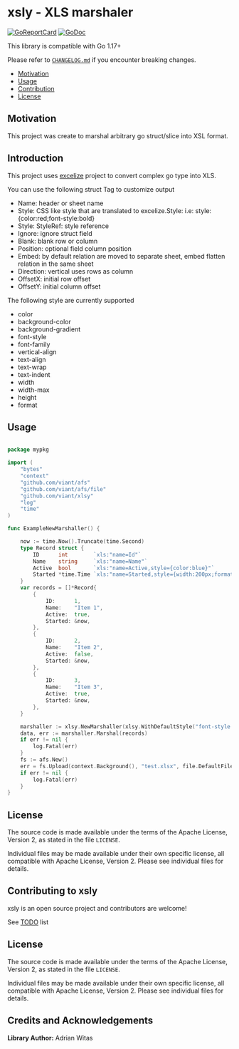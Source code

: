 # xsly - XLS marshaler 
[![GoReportCard](https://goreportcard.com/badge/github.com/viant/xsly)](https://goreportcard.com/report/github.com/viant/xsly)
[![GoDoc](https://godoc.org/github.com/viant/xsly?status.svg)](https://godoc.org/github.com/viant/xsly)

This library is compatible with Go 1.17+

Please refer to [`CHANGELOG.md`](CHANGELOG.md) if you encounter breaking changes.

- [Motivation](#motivation)
- [Usage](#usage)
- [Contribution](#contributing-to-godiff)
- [License](#license)

## Motivation

This project was create to marshal arbitrary go struct/slice into XSL format.

## Introduction

This project uses [excelize](github.com/xuri/excelize) project to convert complex go type into XLS.

You can use the following struct Tag to customize output
- Name: header or sheet name
- Style: CSS like style that are translated to excelize.Style: i.e: style:{color:red;font-style:bold}
- Style: StyleRef: style reference
- Ignore: ignore struct field
- Blank: blank row or column
- Position: optional field column position
- Embed: by default relation are moved to separate sheet, embed flatten relation in the same sheet
- Direction: vertical uses rows as column
- OffsetX: initial row offset
- OffsetY: initial column offset

The following style are currently supported
- color
- background-color
- background-gradient
- font-style
- font-family
- vertical-align
- text-align
- text-wrap
- text-indent
- width
- width-max
- height
- format

## Usage

```go

package mypkg

import (
	"bytes"
	"context"
	"github.com/viant/afs"
	"github.com/viant/afs/file"
	"github.com/viant/xlsy"
	"log"
	"time"
)

func ExampleNewMarshaller() {

	now := time.Now().Truncate(time.Second)
	type Record struct {
		ID      int        `xls:"name=Id"`
		Name    string     `xls:"name=Name"`
		Active  bool       `xls:"name=Active,style={color:blue}"`
		Started *time.Time `xls:"name=Started,style={width:200px;format:date}"`
	}
	var records = []*Record{
		{
			ID:      1,
			Name:    "Item 1",
			Active:  true,
			Started: &now,
		},
		{
			ID:      2,
			Name:    "Item 2",
			Active:  false,
			Started: &now,
		},
		{
			ID:      3,
			Name:    "Item 3",
			Active:  true,
			Started: &now,
		},
	}

	marshaller := xlsy.NewMarshaller(xlsy.WithDefaultStyle("font-style:bold"))
	data, err := marshaller.Marshal(records)
	if err != nil {
		log.Fatal(err)
	}
	fs := afs.New()
	err = fs.Upload(context.Background(), "test.xlsx", file.DefaultFileOsMode, bytes.NewReader(data))
	if err != nil {
		log.Fatal(err)
	}
}


```


## License

The source code is made available under the terms of the Apache License, Version 2, as stated in the file `LICENSE`.

Individual files may be made available under their own specific license,
all compatible with Apache License, Version 2. Please see individual files for details.



## Contributing to xsly

xsly is an open source project and contributors are welcome!

See [TODO](TODO.md) list

## License

The source code is made available under the terms of the Apache License, Version 2, as stated in the file `LICENSE`.

Individual files may be made available under their own specific license,
all compatible with Apache License, Version 2. Please see individual files for details.


## Credits and Acknowledgements

**Library Author:** Adrian Witas

